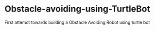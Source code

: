 # Obstacle-avoiding-using-TurtleBot
First attemot towards building a Obstacle Avoiding Robot using turtle bot
